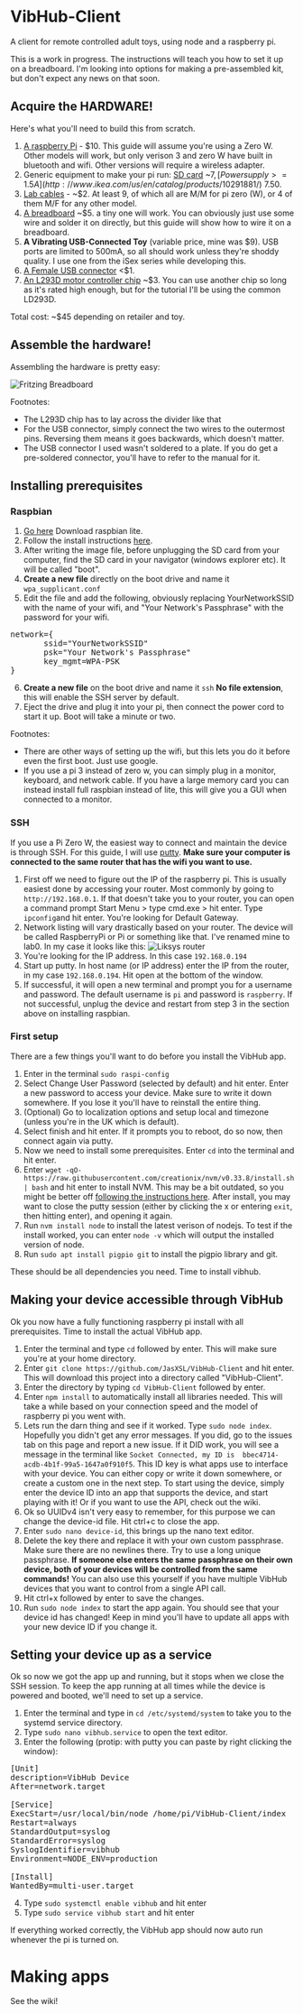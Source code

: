 # VibHub-Client
A client for remote controlled adult toys, using node and a raspberry pi.

This is a work in progress. The instructions will teach you how to set it up on a breadboard. I'm looking into options for making a pre-assembled kit, but don't expect any news on that soon.

## Acquire the HARDWARE!

Here's what you'll need to build this from scratch.

1. [A raspberry Pi](https://www.adafruit.com/product/3400) - $10. This guide will assume you're using a Zero W. Other models will work, but only verison 3 and zero W have built in bluetooth and wifi. Other versions will require a wireless adapter.
2. Generic equipment to make your pi run: [SD card](https://www.amazon.com/SanDisk%C2%AE-microSDHCTM-8GB-Memory-Card/dp/B0012Y2LLE) ~$7, [Power supply >= 1.5A](http://www.ikea.com/us/en/catalog/products/10291881/) ~$7.50.
3. [Lab cables](https://www.adafruit.com/product/1957) - ~$2. At least 9, of which all are M/M for pi zero (W), or 4 of them M/F for any other model.
4. [A breadboard](https://www.adafruit.com/product/64) ~$5. a tiny one will work. You can obviously just use some wire and solder it on directly, but this guide will show how to wire it on a breadboard.
5. **A Vibrating USB-Connected Toy** (variable price, mine was $9). USB ports are limited to 500mA, so all should work unless they're shoddy quality. I use one from the iSex series while developing this.
6. [A Female USB connector](https://www.aliexpress.com/item/10pcs-G55Y-USB-2-0-4Pin-A-Type-Female-Socket-Connector-Curly-Mouth-Bent-Foot-for/32819531738.html) <$1.
7. [An L293D motor controller chip](https://www.adafruit.com/product/807) ~$3. You can use another chip so long as it's rated high enough, but for the tutorial I'll be using the common LD293D.

Total cost: ~$45 depending on retailer and toy.

## Assemble the hardware!
Assembling the hardware is pretty easy:

![Fritzing Breadboard](https://i.imgur.com/KqITt8E.png)

Footnotes:
* The L293D chip has to lay across the divider like that
* For the USB connector, simply connect the two wires to the outermost pins. Reversing them means it goes backwards, which doesn't matter.
* The USB connector I used wasn't soldered to a plate. If you do get a pre-soldered connector, you'll have to refer to the manual for it.

## Installing prerequisites

### Raspbian
1. [Go here](https://www.raspberrypi.org/downloads/raspbian/) Download raspbian lite.
2. Follow the install instructions [here](https://www.raspberrypi.org/documentation/installation/installing-images/README.md).
3. After writing the image file, before unplugging the SD card from your computer, find the SD card in your navigator (windows explorer etc). It will be called "boot".
4. **Create a new file** directly on the boot drive and name it `wpa_supplicant.conf`
5. Edit the file and add the following, obviously replacing YourNetworkSSID with the name of your wifi, and "Your Network's Passphrase" with the password for your wifi.
<pre>
network={
       ssid="YourNetworkSSID"
       psk="Your Network's Passphrase"
       key_mgmt=WPA-PSK
}
</pre>
6. **Create a new file** on the boot drive and name it `ssh` **No file extension**, this will enable the SSH server by default.
7. Eject the drive and plug it into your pi, then connect the power cord to start it up. Boot will take a minute or two.

Footnotes:
* There are other ways of setting up the wifi, but this lets you do it before even the first boot. Just use google.
* If you use a pi 3 instead of zero w, you can simply plug in a monitor, keyboard, and network cable. If you have a large memory card you can instead install full raspbian instead of lite, this will give you a GUI when connected to a monitor.

### SSH
If you use a Pi Zero W, the easiest way to connect and maintain the device is through SSH. For this guide, I will use [putty](http://www.putty.org/). **Make sure your computer is connected to the same router that has the wifi you want to use.**

1. First off we need to figure out the IP of the raspberry pi. This is usually easiest done by accessing your router. Most commonly by going to `http://192.168.0.1`. If that doesn't take you to your router, you can open a command prompt Start Menu > type cmd.exe > hit enter. Type `ipconfig`and hit enter. You're looking for Default Gateway.
2. Network listing will vary drastically based on your router. The device will be called RaspberryPi or Pi or something like that. I've renamed mine to lab0. In my case it looks like this:
![Liksys router](https://i.imgur.com/SaypwpI.png)
3. You're looking for the IP address. In this case `192.168.0.194`
4. Start up putty. In host name (or IP address) enter the IP from the router, in my case `192.168.0.194`. Hit open at the bottom of the window.
5. If successful, it will open a new terminal and prompt you for a username and password. The default username is `pi` and password is `raspberry`. If not successful, unplug the device and restart from step 3 in the section above on installing raspbian.

### First setup
There are a few things you'll want to do before you install the VibHub app.

1. Enter in the terminal `sudo raspi-config`
2. Select Change User Password (selected by default) and hit enter. Enter a new password to access your device. Make sure to write it down somewhere. If you lose it you'll have to reinstall the entire thing.
3. (Optional) Go to localization options and setup local and timezone (unless you're in the UK which is default).
4. Select finish and hit enter. If it prompts you to reboot, do so now, then connect again via putty.
5. Now we need to install some prerequisites. Enter `cd` into the terminal and hit enter.
6. Enter `wget -qO- https://raw.githubusercontent.com/creationix/nvm/v0.33.8/install.sh | bash` and hit enter to install NVM. This may be a bit outdated, so you might be better off [following the instructions here](https://github.com/creationix/nvm). After install, you may want to close the putty session (either by clicking the x or entering `exit`, then hitting enter), and opening it again.
7. Run `nvm install node` to install the latest verison of nodejs. To test if the install worked, you can enter `node -v` which will output the installed version of node.
8. Run `sudo apt install pigpio git` to install the pigpio library and git.

These should be all dependencies you need. Time to install vibhub.


## Making your device accessible through VibHub
Ok you now have a fully functioning raspberry pi install with all prerequisites. Time to install the actual VibHub app.

1. Enter the terminal and type `cd` followed by enter. This will make sure you're at your home directory.
2. Enter `git clone https://github.com/JasXSL/VibHub-Client` and hit enter. This will download this project into a directory called "VibHub-Client".
3. Enter the directory by typing `cd VibHub-Client` followed by enter.
4. Enter `npm install` to automatically install all libraries needed. This will take a while based on your connection speed and the model of raspberry pi you went with.
5. Lets run the darn thing and see if it worked. Type `sudo node index`. Hopefully you didn't get any error messages. If you did, go to the issues tab on this page and report a new issue. If it DID work, you will see a message in the terminal like `Socket Connected, my ID is  bbec4714-acdb-4b1f-99a5-1647a0f910f5`. This ID key is what apps use to interface with your device. You can either copy or write it down somewhere, or create a custom one in the next step. To start using the device, simply enter the device ID into an app that supports the device, and start playing with it! Or if you want to use the API, check out the wiki.
6. Ok so UUIDv4 isn't very easy to remember, for this purpose we can change the device-id file. Hit ctrl+c to close the app.
7. Enter `sudo nano device-id`, this brings up the nano text editor.
8. Delete the key there and replace it with your own custom passphrase. Make sure there are no newlines there. Try to use a long unique passphrase. **If someone else enters the same passphrase on their own device, both of your devices will be controlled from the same commands!** You can also use this yourself if you have multiple VibHub devices that you want to control from a single API call.
9. Hit ctrl+x followed by enter to save the changes.
10. Run `sudo node index` to start the app again. You should see that your device id has changed! Keep in mind you'll have to update all apps with your new device ID if you change it.

## Setting your device up as a service
Ok so now we got the app up and running, but it stops when we close the SSH session. To keep the app running at all times while the device is powered and booted, we'll need to set up a service.

1. Enter the terminal and type in `cd /etc/systemd/system` to take you to the systemd service directory.
2. Type `sudo nano vibhub.service` to open the text editor.
3. Enter the following (protip: with putty you can paste by right clicking the window):
<pre>
[Unit]
description=VibHub Device
After=network.target

[Service]
ExecStart=/usr/local/bin/node /home/pi/VibHub-Client/index
Restart=always
StandardOutput=syslog
StandardError=syslog
SyslogIdentifier=vibhub
Environment=NODE_ENV=production

[Install]
WantedBy=multi-user.target
</pre>
4. Type `sudo systemctl enable vibhub` and hit enter
5. Type `sudo service vibhub start` and hit enter

If everything worked correctly, the VibHub app should now auto run whenever the pi is turned on.

# Making apps
See the wiki!


